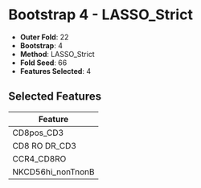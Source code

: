 # Bootstrap 4 - LASSO_Strict

- **Outer Fold**: 22
- **Bootstrap**: 4
- **Method**: LASSO_Strict
- **Fold Seed**: 66
- **Features Selected**: 4

## Selected Features

| Feature |
|---------|
| CD8pos_CD3 |
| CD8 RO DR_CD3 |
| CCR4_CD8RO |
| NKCD56hi_nonTnonB |

